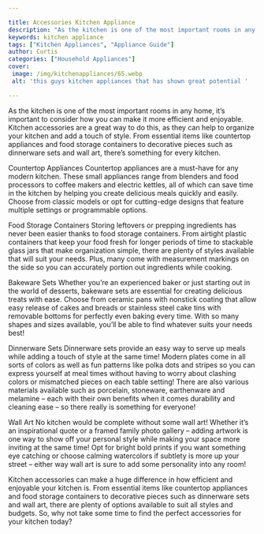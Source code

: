 ```yaml
---

title: Accessories Kitchen Appliance
description: "As the kitchen is one of the most important rooms in any home, it’s important to consider how you can make it more efficient and e...lets find out"
keywords: kitchen appliance
tags: ["Kitchen Appliances", "Appliance Guide"]
author: Curtis
categories: ["Household Appliances"]
cover: 
 image: /img/kitchenappliances/65.webp
 alt: 'this guys kitchen appliances that has shown great potential '

---
```


As the kitchen is one of the most important rooms in any home, it’s important to consider how you can make it more efficient and enjoyable. Kitchen accessories are a great way to do this, as they can help to organize your kitchen and add a touch of style. From essential items like countertop appliances and food storage containers to decorative pieces such as dinnerware sets and wall art, there’s something for every kitchen.

Countertop Appliances
Countertop appliances are a must-have for any modern kitchen. These small appliances range from blenders and food processors to coffee makers and electric kettles, all of which can save time in the kitchen by helping you create delicious meals quickly and easily. Choose from classic models or opt for cutting-edge designs that feature multiple settings or programmable options.

Food Storage Containers 
Storing leftovers or prepping ingredients has never been easier thanks to food storage containers. From airtight plastic containers that keep your food fresh for longer periods of time to stackable glass jars that make organization simple, there are plenty of styles available that will suit your needs. Plus, many come with measurement markings on the side so you can accurately portion out ingredients while cooking. 

Bakeware Sets 
Whether you’re an experienced baker or just starting out in the world of desserts, bakeware sets are essential for creating delicious treats with ease. Choose from ceramic pans with nonstick coating that allow easy release of cakes and breads or stainless steel cake tins with removable bottoms for perfectly even baking every time. With so many shapes and sizes available, you’ll be able to find whatever suits your needs best! 

Dinnerware Sets 
Dinnerware sets provide an easy way to serve up meals while adding a touch of style at the same time! Modern plates come in all sorts of colors as well as fun patterns like polka dots and stripes so you can express yourself at meal times without having to worry about clashing colors or mismatched pieces on each table setting! There are also various materials available such as porcelain, stoneware, earthenware and melamine – each with their own benefits when it comes durability and cleaning ease – so there really is something for everyone!

Wall Art 
No kitchen would be complete without some wall art! Whether it’s an inspirational quote or a framed family photo gallery – adding artwork is one way to show off your personal style while making your space more inviting at the same time! Opt for bright bold prints if you want something eye catching or choose calming watercolors if subtlety is more up your street – either way wall art is sure to add some personality into any room! 

Kitchen accessories can make a huge difference in how efficient and enjoyable your kitchen is. From essential items like countertop appliances and food storage containers to decorative pieces such as dinnerware sets and wall art, there are plenty of options available to suit all styles and budgets. So, why not take some time to find the perfect accessories for your kitchen today?
